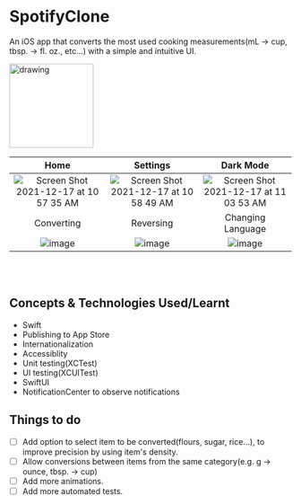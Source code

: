 # SpotifyClone

An iOS app that converts the most used cooking measurements(mL -> cup, tbsp. -> fl. oz., etc...) with a simple and intuitive UI.


<a href="https://apps.apple.com/br/app/cook-conversion/id1594113679/">
  <img src= "https://i.ibb.co/4pRKSf0/available-on-the-app-store-logo.png" alt="drawing" height="150"/>
</a>

| Home | Settings | Dark Mode |
|:---------------:|:---------------:|:---------------:|
 ![Screen Shot 2021-12-17 at 10 57 35 AM](https://user-images.githubusercontent.com/62707916/146558946-6b32325d-436d-4958-8e54-0c5426c75143.png) | ![Screen Shot 2021-12-17 at 10 58 49 AM](https://user-images.githubusercontent.com/62707916/146558969-57d0f06f-4d0e-4516-b1dd-d7ed87758b8b.png) | ![Screen Shot 2021-12-17 at 11 03 53 AM](https://user-images.githubusercontent.com/62707916/146558975-6bd69fa2-cee6-4432-8ceb-c6ed43dbe0c2.png)
| Converting | Reversing | Changing Language |  
 ![image](https://user-images.githubusercontent.com/62707916/146558664-907042ee-bf83-4d0c-bd73-e33e0563bc90.gif) | ![image](https://user-images.githubusercontent.com/62707916/146558678-d858f31f-de76-4a88-ad37-5e19d67cd2bf.gif) | ![image](https://user-images.githubusercontent.com/62707916/146558344-34cc5b23-a301-4c64-87c2-d0fe98bc69d4.gif)

<br> <br>

## Concepts & Technologies Used/Learnt
 - Swift
 - Publishing to App Store
 - Internationalization
 - Accessiblity
 - Unit testing(XCTest)
 - UI testing(XCUITest)
 - SwiftUI
 - NotificationCenter to observe notifications


## Things to do
  
- [ ] Add option to select item to be converted(flours, sugar, rice...), to improve precision by using item's density.
- [ ] Allow conversions between items from the same category(e.g. g -> ounce, tbsp. -> cup)
- [ ] Add more animations.
- [ ] Add more automated tests.
